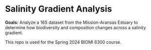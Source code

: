 # Salinity Gradient Analysis

**Goals:** Analyze a 16S dataset from the Mission-Aransas Estuary to determine how biodiversity and composition changes across a salinity gradient.

This repo is used for the Spring 2024 BIOMI 6300 course.
